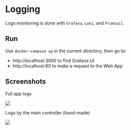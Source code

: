 # Logging

Logs monitoring is done with `Grafana`, `Loki`, and `Promtail`.

## Run

Use `docker-compose up` in the current directory, then go to:
- http://localhost:3000 to find Grafana UI
- http://localhost:80 to make a request to the Web App

## Screenshots

Full app logs

![](https://i.imgur.com/0boY4Ee.png)

Logs by the main controller (hand-made)

![](https://i.imgur.com/SPY3SKd.png)
